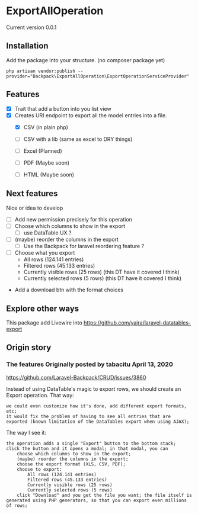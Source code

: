 # ExportAllOperation

Current version 0.0.1

## Installation
Add the package into your structure. (no composer package yet)

`php artisan vendor:publish --provider="Backpack\ExportAllOperation\ExportOperationServiceProvider"`

## Features
- [X] Trait that add a button into you list view 
- [X] Creates URI endpoint to export all the model entries into a file.
  - [X] CSV (in plain php)
  - [ ] CSV with a lib (same as excel to DRY things)
  - [ ] Excel (Planned)
  - [ ] PDF (Maybe soon)
  - [ ] HTML (Maybe soon)


## Next features
Nice or idea to develop

- [ ] Add new permission precisely for this operation
- [ ] Choose which columns to show in the export
  - [ ] use DataTable UX ?
- [ ] (maybe) reorder the columns in the export
  - [ ] Use the Backpack for laravel reordering feature ?
- [ ] Choose what you export
  - All rows (124.141 entries)
  - Filtered rows (45.133 entries)
  - Currently visible rows (25 rows) (this DT have it covered I think)
  - Currently selected rows (5 rows) (this DT have it covered I think)
- Add a download btn with the format choices

## Explore other ways

This package add Livewire into
https://github.com/yajra/laravel-datatables-export

## Origin story

### The features Originally posted by tabacitu April 13, 2020

https://github.com/Laravel-Backpack/CRUD/issues/3860

Instead of using DataTable's magic to export rows, we should create an Export operation. That way:

    we could even customize how it's done, add different export formats, etc;
    it would fix the problem of having to see all entries that are exported (known limitation of the DataTables export when using AJAX);

The way I see it:

    the operation adds a single "Export" button to the bottom stack;
    click the button and it opens a modal; in that modal, you can
        choose which columns to show in the export;
        (maybe) reorder the columns in the export;
        choose the export format (XLS, CSV, PDF);
        choose to export:
            All rows (124.141 entries)
            Filtered rows (45.133 entries)
            Currently visible rows (25 rows)
            Currently selected rows (5 rows)
        click "Download" and you get the file you want; the file itself is generated using PHP generators, so that you can export even millions of rows;
